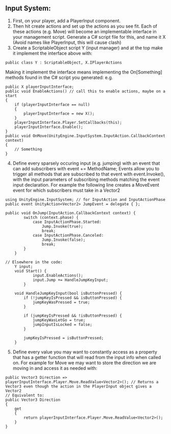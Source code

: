 ## Input System:

1. First, on your player, add a PlayerInput component.
2. Then hit create actions and set up the actions as you see fit. Each of these actions (e.g. Move) will become an implementable interface in your management script. Generate a C# script file for this, and name it X (Avoid names like PlayerInput, this will cause clash)
3. Create a ScriptableObject script Y (input manager) and at the top make it implement the interface above with:
```
public class Y : ScriptableObject, X.IPlayerActions
```
Making it implement the interface means implementing the On[Something] methods found in the C# script you generated: e.g.
```
public X playerInputInterface;
public void EnableActions() // call this to enable actions, maybe on a start
{
    if (playerInputInterface == null)
    {
        playerInputInterface = new X();
    }
    playerInputInterface.Player.SetCallbacks(this);
    playerInputInterface.Enable();
}
public void OnMove(UnityEngine.InputSystem.InputAction.CallbackContext context)
{
    // Something
}
```
4. Define every sparsely occuring input (e.g. jumping) with an event that can add subscribers with event += MethodName;
Events allow you to trigger all methods that are subscribed to that event with event.Invoke(), with the input parameters of subscribing methods matching the event input declaration. For example the following line creates a MoveEvent event for which subscribers must take in a Vector2
```
using UnityEngine.InputSystem; // for InputAction and InputActionPhase
public event UnityAction<Vector2> JumpEvent = delegate { };

public void OnJump(InputAction.CallbackContext context) {
        switch (context.phase) {
            case InputActionPhase.Started:
                Jump.Invoke(true);
                break;
            case InputActionPhase.Canceled:
                Jump.Invoke(false);
                break;
        }
    }

// Elsewhere in the code:
    Y input; 
    void Start() {
            input.EnableActions();
            input.Jump += HandleJumpKeyInput;
        }

    void HandleJumpKeyInput(bool isButtonPressed) {
        if (!jumpKeyIsPressed && isButtonPressed) {
            jumpKeyWasPressed = true;
        }

        if (jumpKeyIsPressed && !isButtonPressed) {
            jumpKeyWasLetGo = true;
            jumpInputIsLocked = false;
        }
        
        jumpKeyIsPressed = isButtonPressed;
    }
```
5. Define every value you may want to constantly access as a property that has a getter function that will read from the input info when called on. For example for Move we may want to store the direction we are moving in and access it as needed with:
```
public Vector3 Direction => playerInputInterface.Player.Move.ReadValue<Vector2>(); // Returns a Vector3 even though the action in the PlayerInput object gives a Vector2
// Equivalent to:
public Vector3 Direction
{
    get
    {
        return playerInputInterface.Player.Move.ReadValue<Vector2>();
    }
}
```

